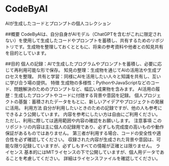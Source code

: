 # CodeByAI
AIが生成したコードとプロンプトの個人コレクション

##概要
CodeByAIは、自分自身がAIモデル（ChatGPTを含むがこれに限定されない）を使用して生成したコードやプロンプトを蓄積し、共有するためのリポジトリです。生成物を整理しておくとともに、将来の参考資料や他者との知見共有を目的としています。

##目的
個人の記録：AIで生成したプログラムやプロンプトを蓄積し、必要に応じて再利用可能な形で保存。
知見の整理：生成物を通じてAIの活用法や生成プロセスを整理。
共有と学習：同様にAIを活用したい人々と知識を共有し、互いに学び合う場の提供。
特徴
生成物の多様性：PythonやJavaScriptなどのコード、問題解決のためのプロンプトなど、幅広い成果物を含みます。
AI活用の履歴：生成したプロンプトやコードに付随する背景や意図を記録。
個人プロジェクトの基盤：蓄積されたデータをもとに、新しいアイデアやプロジェクトの発展に活用。
利用方法
自分が利用したいときのための記録ですが、他の人も参考にできるよう公開しています。
内容を参考にしたい方は自由にご利用ください。ただし、利用に際しては適用範囲や内容の確認をお願いします。
注意事項
このリポジトリの内容は主に個人の記録用であり、必ずしも完成度の高いものや動作保証があるものではありません。
第三者が利用する場合、コードの安全性や適合性を必ず確認してください。
収録された内容が生成された背景や意図は、可能な限り記録していますが、必ずしもすべての情報が正確とは限りません。
ライセンス
基本的にはMITライセンスの下で公開していますが、個人用データであることを考慮してください。
詳細はライセンスファイルを確認してください。
